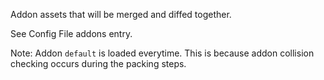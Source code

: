 Addon assets that will be merged and diffed together.

See Config File addons entry.

Note: Addon `default` is loaded everytime. This is because addon collision checking occurs during the packing steps.
